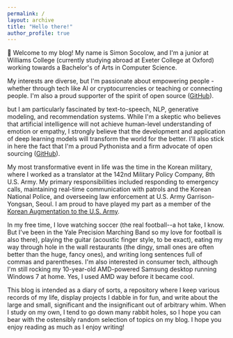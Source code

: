 ```yaml
---
permalink: /
layout: archive
title: "Hello there!"
author_profile: true
---
```


:wave: Welcome to my blog! My name is Simon Socolow, and I'm a junior at Williams College (currently studying abroad at Exeter College at Oxford) working towards a Bachelor's of Arts in Computer Science.

My interests are diverse, but I'm passionate about empowering people - whether through tech like AI or cryptocurrencies or teaching or connecting people. I'm also a proud supporter of the spirit of open source ([GitHub](https://github.com/ssocolow/)).


but I am particularly fascinated by text-to-speech, NLP, generative modeling, and recommendation systems. While I'm a skeptic who believes that artificial intelligence will not achieve human-level understanding of emotion or empathy, I strongly believe that the development and application of deep learning models will transform the world for the better. I'll also stick in here the fact that I'm a proud Pythonista and a firm advocate of open sourcing ([GitHub](https://github.com/jaketae/)).

My most transformative event in life was the time in the Korean military, where I worked as a translator at the 142nd Military Policy Company, 8th U.S. Army. My primary responsibilities included responding to emergency calls, maintaining real-time communication with patrols and the Korean National Police, and overseeing law enforcement at U.S. Army Garrison-Yongsan, Seoul. I am proud to have played my part as a member of the [Korean Augmentation to the U.S. Army](https://en.wikipedia.org/wiki/Korean_Augmentation_To_the_United_States_Army).

In my free time, I love watching soccer (the real football--a hot take, I know. But I've been in the Yale Precision Marching Band so my love for football is also there), playing the guitar (acoustic finger style, to be exact), eating my way through hole in the wall restaurants (the dingy, small ones are often better than the huge, fancy ones), and writing long sentences full of commas and parentheses. I'm also interested in consumer tech, although  I'm still rocking my 10-year-old AMD-powered Samsung desktop running Windows 7 at home. Yes, I used AMD way before it became cool.

This blog is intended as a diary of sorts, a repository where I keep various records of my life, display projects I dabble in for fun, and write about the large and small, significant and the insignificant out of arbitrary whim. When I study on my own, I tend to go down many rabbit holes, so I hope you can bear with the ostensibly random selection of topics on my blog. I hope you enjoy reading as much as I  enjoy writing!